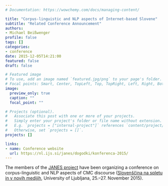 ```yaml
---
# Documentation: https://wowchemy.com/docs/managing-content/

title: "Corpus-linguistic and NLP aspects of Internet-based Slovene"
subtitle: "Related Conference Announcement"
authors:
- Michael Beißwenger
profile: false
tags: []
categories:
- conference
date: 2015-12-05T14:21:00
featured: false
draft: false

# Featured image
# To use, add an image named `featured.jpg/png` to your page's folder.
# Focal points: Smart, Center, TopLeft, Top, TopRight, Left, Right, BottomLeft, Bottom, BottomRight.
image:
  preview_only: true
  caption: ""
  focal_point: ""

# Projects (optional).
#   Associate this post with one or more of your projects.
#   Simply enter your project's folder or file name without extension.
#   E.g. `projects = ["internal-project"]` references `content/project/deep-learning/index.md`.
#   Otherwise, set `projects = []`.
projects: []

links:
- name: Conference website
  url: https://nl.ijs.si/janes/dogodki/konferenca-2015/
---
```


The members of the [JANES project](https://nl.ijs.si/janes) have been
organizing a conference on corpus-linguistic and NLP aspects of CMC discourse
([Slovenščina na spletu in v novih
medijih](https://nl.ijs.si/janes/dogodki/konferenca-2015/), University of
Ljubljana, 25.–27. November 2015).
